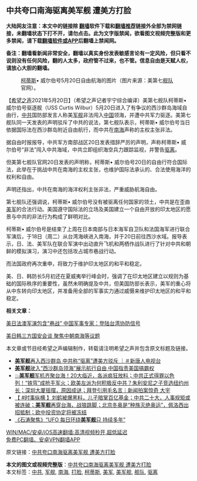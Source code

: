  <h2>中共夸口南海驱离美军舰 遭美方打脸</h2> <p class="notice"><b>大陆网友注意：本文中的链接除 <a href="https://github.com/bannedbook/fanqiang" >翻墙</a>软件下载和<a href="https://github.com/killgcd/justmysocks/blob/master/README.md">翻墙推荐</a>链接外全部为禁网链接，未翻墙状态下打不开，请勿点击。此为文字版禁闻，欲看图文视频完整版和更多禁闻，请下载<a href="https://github.com/bannedbook/fanqiang">翻墙软件或APP</a>后翻墙上禁闻网。</p><p>备注：翻墙看新闻非常安全，翻墙以真实身份发表敏感言论有一定风险，但只看不说则没有任何风险，翻的人太多，政府管不过来，也不管。信息自由是天赋人权，请放心大胆的翻墙。</b></p>  <div class="entry"> <figure> <p><figcaption><a href="https://www.bannedbook.org/bnews/tag/%E6%9F%AF%E8%92%82%E6%96%AF/" class="st_tag internal_tag" rel="tag" title="标签 柯蒂斯 下的日志">柯蒂斯</a>• 威尔伯号5月20日自由航海的图片（图片来源：美第七<a href="https://www.bannedbook.org/bnews/tag/%E8%88%B0%E9%98%9F/" class="st_tag internal_tag" rel="tag" title="标签 舰队 下的日志">舰队</a>官网）。</figcaption></figure> <p>【<span class='wp_keywordlink_affiliate'><a href="https://www.soundofhope.org" title="希望之声" target="_blank">希望之声</a></span>2021年5月20日】（希望之声记者宇宁综合编译）美第七舰队柯蒂斯• 威尔伯号驱逐舰（USS Curtis Wilbur）5月20日进入了有争议的西沙群岛海域自由行，<a href="https://www.bannedbook.org/bnews/tag/%e4%b8%ad%e5%85%b1/" class="st_tag internal_tag" rel="tag" title="标签 中共 下的日志">中共</a>国防部发言人称美<a href="https://www.bannedbook.org/bnews/tag/%E5%86%9B%E8%88%B0/" class="st_tag internal_tag" rel="tag" title="标签 军舰 下的日志">军舰</a>非法闯入<span class='wp_keywordlink_affiliate'><a href="https://www.bannedbook.org/" title="中国" target="_blank">中国</a></span>领海，并遭中共军力驱逐。美第七舰队同一天发表的声明驳斥了中共的说法，第七舰队表示，柯蒂斯• 威尔伯号当日依据国际法在西沙群岛附近自由航行，而中共在<a href="https://www.bannedbook.org/bnews/tag/%e5%8d%97%e6%b5%b7/" class="st_tag internal_tag" rel="tag" title="标签 南海 下的日志">南海</a>声称的主权主张非法。</p> <p>据自由时报报导，中共军方南部战区20日发表措辞严厉的声明，声称柯蒂斯• 威尔伯号“非法”闯入中共海域，中共立即组织海空兵力跟踪监视，并警告<a href="https://www.bannedbook.org/bnews/tag/%E9%A9%B1%E7%A6%BB/" class="st_tag internal_tag" rel="tag" title="标签 驱离 下的日志">驱离</a>。</p> <p>但美第七舰队官网20日发表的声明称，柯蒂斯• 威尔伯号20日的自由行符合国际法，此举在于挑战中共在南海的主权主张，也维护国际法承认的、合法使用海洋的权利和自由。</p>  <p>声明还指出，中共在南海的海洋权利主张非法，严重威胁航海自由。</p> <p>第七舰队还强调说，柯蒂斯• 威尔伯号没有被驱离任何国家的领土，中共是在歪曲<a href="https://www.bannedbook.org/bnews/tag/%e7%be%8e%e5%86%9b/" class="st_tag internal_tag" rel="tag" title="标签 美军 下的日志">美军</a>的合法行动。美国遵守国际法的立场及美国建立一个自由开放的印太地区的愿景与中共的非法行为构成了鲜明对比。</p> <p>柯蒂斯• 威尔伯号是结束了上周在日本南部与日本海军自卫队和法国海军进行联合军演后，于18日（周二）从台湾海峡进入南海，并于20日前往西沙水域。报导表示，日、法、美军队在联合军演中出动直升飞机和两栖作战队进行了针对中共和朝鲜的模拟演习，演习中还包括攻占城市巷战行动。 </p>  <p>而法国政府再次重申，将致力于维护印太地区的和平和稳定。</p> <p>美、日、韩防长5月初还在夏威夷举行峰会时，强调了在印太地区建立以规则为基础的国际秩序的重要性，虽然未明确提及中共，但美国防部长表示，美军的重心将从中东转向印太地区，并准备用全部的军事实力通过威慑来维护印太地区的和平和稳定。 </p> <p><strong>相关文章：</strong></p>  <p><a href="https://editor.soundofhope.org/node/505010" hreflang="zh-hans">美日法澳军演包含“巷战” 中国军事专家：登陆台湾协防信号</a></p> <p><a href="https://editor.soundofhope.org/node/491078" hreflang="zh-hans">美日韩三方国安会谈 聚焦中朝南海等议题</a></p> <p>本文章或节目经希望之声编辑制作，转载请注明希望之声并包含原文标题及链接。 </p>  <ul class='op-related-articles' title='相关阅读'> <li><a href='https://www.bannedbook.org/bnews/bannedvideo/20210521/1550872.html' target='_blank'><b>美军舰</b>再入西沙群岛 中共称“驱离”遭美方驳斥 ｜＃新唐人电视台</a></li> <li><a href='https://www.bannedbook.org/bnews/headline/20210520/1550270.html' target='_blank'><b>美军舰</b>驶入“西沙群岛领海”展示航行自由 中国指责美国搞霸权</a></li> <li><a href='https://www.bannedbook.org/bnews/bannedvideo/20210520/1550195.html' target='_blank'>💥<b>美军舰</b>军机齐聚台海！20大临近，各派疯狂放料；中共正式得罪以色列！“铁穹”成抢手军火；欧美左派为何积极反中共？朱利安尼之子竞选纽约州长；深圳大厦摇摆，原因成谜；拜登引用毛名言｜新闻拍案惊奇 大宇</a></li> <li><a href='https://www.bannedbook.org/bnews/bannedvideo/20210520/1550062.html' target='_blank'>【 #时事纵横 】刘鹤被爆黑料，儿子暗掌百亿基金；中共二十大，人事规矩或被连破；<b>美军舰</b>再穿台海，战狼跳脚；北京冬奥是“种族灭绝奥运”，佩洛西出招抵制；欧中投资协定将被冻结</a></li> <li><a href='https://www.bannedbook.org/bnews/bannedvideo/20210518/1548634.html' target='_blank'>《石涛聚焦》“UFO 每日环绕<b>美军舰</b>只 持续多年”</a></li> </ul> <p class="texttj"> <a href="https://github.com/bannedbook/fanqiang/wiki/V2ray%E6%9C%BA%E5%9C%BA" target="_blank">WIN/MAC/安卓/iOS高速翻墙:高清视频秒开,超低延迟</a><br/> <a href="https://github.com/bannedbook/fanqiang/wiki/%E7%A6%81%E9%97%BB%E7%BD%91%E5%AE%89%E5%8D%93%E7%BF%BB%E5%A2%99%E6%96%B0%E9%97%BBAPP" target="_blank">免费PC翻墙、安卓VPN翻墙APP</a></p><p>原文链接：<a class="src_link"  href="https://www.soundofhope.org/post/507548" target="_blank">中共夸口南海驱离美军舰 遭美方打脸</a></p><a name='sharetosocial'></a>       <div><b>本文的图文或视频完整版</b>：<a href='https://www.bannedbook.org/bnews/comments/20210521/1550997.html'>中共夸口南海驱离美军舰 遭美方打脸</a></div>  </div><!--END ENTRY--> <div class="postfooter"> <div>本文标签：<a href="https://www.bannedbook.org/bnews/tag/%e4%b8%ad%e5%85%b1/" rel="tag">中共</a>, <a href="https://www.bannedbook.org/bnews/tag/%E5%86%9B%E8%88%B0/" rel="tag">军舰</a>, <a href="https://www.bannedbook.org/bnews/tag/%e5%8d%97%e6%b5%b7/" rel="tag">南海</a>, <a href="https://www.bannedbook.org/bnews/tag/%e6%89%93%e8%84%b8/" rel="tag">打脸</a>, <a href="https://www.bannedbook.org/bnews/tag/%E6%9F%AF%E8%92%82%E6%96%AF/" rel="tag">柯蒂斯</a>, <a href="https://www.bannedbook.org/bnews/tag/%e7%be%8e%e5%86%9b/" rel="tag">美军</a>, <a href="https://www.bannedbook.org/bnews/tag/%E7%BE%8E%E5%86%9B%E8%88%B0/" rel="tag">美军舰</a>, <a href="https://www.bannedbook.org/bnews/tag/%E8%88%B0%E9%98%9F/" rel="tag">舰队</a>, <a href="https://www.bannedbook.org/bnews/tag/%E9%A9%B1%E7%A6%BB/" rel="tag">驱离</a></div>  </div><!--END POSTFOOTER--> 